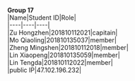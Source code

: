 **Group 17**  
|Name|Student ID|Role|   
|----|----|----|  
|Zu Hongzhen|201810112021|capitain|  
|Mo Qiaoling|201810135037|member|  
|Zheng Mingshen|201810112018|member|  
|Lin Xiaopeng|201810135059|member|  
|Lin Tengda|201810112022|member|  
|public IP|47.102.196.232|
